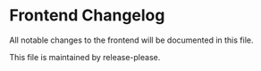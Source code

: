 # Frontend Changelog

All notable changes to the frontend will be documented in this file.

This file is maintained by release-please.
